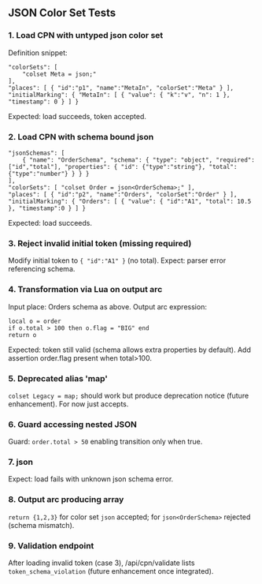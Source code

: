 ## JSON Color Set Tests

### 1. Load CPN with untyped json color set
Definition snippet:
```
"colorSets": [
	"colset Meta = json;"
],
"places": [ { "id":"p1", "name":"MetaIn", "colorSet":"Meta" } ],
"initialMarking": { "MetaIn": [ { "value": { "k":"v", "n": 1 }, "timestamp": 0 } ] }
```
Expected: load succeeds, token accepted.

### 2. Load CPN with schema bound json<OrderSchema>
```
"jsonSchemas": [
	{ "name": "OrderSchema", "schema": { "type": "object", "required": ["id","total"], "properties": { "id": {"type":"string"}, "total": {"type":"number"} } } }
],
"colorSets": [ "colset Order = json<OrderSchema>;" ],
"places": [ { "id":"p2", "name":"Orders", "colorSet":"Order" } ],
"initialMarking": { "Orders": [ { "value": { "id":"A1", "total": 10.5 }, "timestamp":0 } ] }
```
Expected: load succeeds.

### 3. Reject invalid initial token (missing required)
Modify initial token to `{ "id":"A1" }` (no total). Expect: parser error referencing schema.

### 4. Transformation via Lua on output arc
Input place: Orders schema as above. Output arc expression:
```
local o = order
if o.total > 100 then o.flag = "BIG" end
return o
```
Expected: token still valid (schema allows extra properties by default). Add assertion order.flag present when total>100.

### 5. Deprecated alias 'map'
`colset Legacy = map;` should work but produce deprecation notice (future enhancement). For now just accepts.

### 6. Guard accessing nested JSON
Guard: `order.total > 50` enabling transition only when true.

### 7. json<UnknownSchema>
Expect: load fails with unknown json schema error.

### 8. Output arc producing array
`return {1,2,3}` for color set `json` accepted; for `json<OrderSchema>` rejected (schema mismatch).

### 9. Validation endpoint
After loading invalid token (case 3), /api/cpn/validate lists `token_schema_violation` (future enhancement once integrated).

